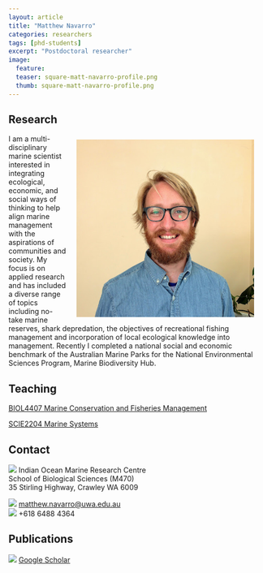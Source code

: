 ```yaml
---
layout: article
title: "Matthew Navarro"
categories: researchers
tags: [phd-students]
excerpt: "Postdoctoral researcher"
image:
  feature: 
  teaser: square-matt-navarro-profile.png
  thumb: square-matt-navarro-profile.png
---
```

## Research

<img class="philprofile" src='/images/square-matt-navarro-profile.png' align='right' width="350" hspace="20" vspace="10">

I am a multi-disciplinary marine scientist interested in integrating ecological, economic, and social ways of thinking to help align marine management with the aspirations of communities and society. My focus is on applied research and has included a diverse range of topics including no-take marine reserves, shark depredation, the objectives of recreational fishing management and incorporation of local ecological knowledge into management. Recently I completed a national social and economic benchmark of the Australian Marine Parks for the National Environmental Sciences Program, Marine Biodiversity Hub.

## Teaching

[BIOL4407 Marine Conservation and Fisheries Management](http://handbooks.uwa.edu.au/unitdetails?code=BIOL4407 "BIOL4407 Marine Conservation and Fisheries Management") 

[SCIE2204 Marine Systems](https://handbooks.uwa.edu.au/unitdetails?code=SCIE2204 "SCIE2204 Marine Systems") 

## Contact
<img src='/images/icons/building-regular.svg' width="15px"> Indian Ocean Marine Research Centre <br>
School of Biological Sciences (M470)<br>
35 Stirling Highway, Crawley WA 6009</p>

<img src='/images/icons/envelope-regular.svg' width="15px"> <a href="mailto:matthew.navarro@uwa.edu.au"> matthew.navarro@uwa.edu.au</a><br>
<img src='/images/icons/phone-solid.svg' width="15px"> +618 6488 4364</p>

## Publications
<img src='/images/icons/google-brands.svg' width="15px"> <a href="https://scholar.google.com/citations?user=PgIZ0RAAAAAJ&hl=en">Google Scholar</a><br>
